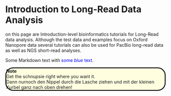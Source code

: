 # Introduction to Long-Read Data Analysis



on this page are Introduction-level bioinformatics tutorials for Long-Read data analysis. Although the test data and examples focus on Oxford Nanopore data several tutorials can also be used for PacBio long-read data as well as NGS short-read analyses.



Some Markdown text with <span style="color:blue">some *blue* text</span>.

<div style="background-color:lightyellow;border-style:solid;border-radius:25px">
  <b>Note</b><br>Get the schnupsie right where you want it.<br>Dann nurnoch den Nippel durch die Lasche ziehen und mit der kleinen Kurbel ganz nach oben drehen!  
</div>
